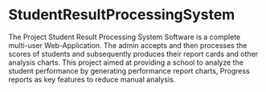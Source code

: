 # StudentResultProcessingSystem
The Project Student Result Processing System Software is a complete multi-user Web-Application. The admin accepts and then processes the scores of students and subsequently produces their report cards and other analysis charts. This project aimed at providing a school to analyze the student performance by generating performance report charts, Progress reports as key features to reduce manual analysis.
